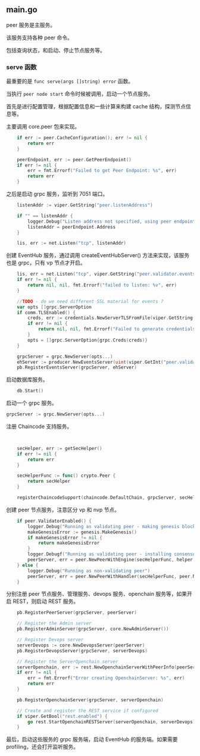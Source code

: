 ## main.go

peer 服务是主服务。

该服务支持各种 peer 命令。

包括查询状态，和启动、停止节点服务等。

### serve 函数

最重要的是 `func serve(args []string) error` 函数。

当执行 `peer node start` 命令时候被调用，启动一个节点服务。

首先是进行配置管理，根据配置信息和一些计算来构建 cache 结构，探测节点信息等。

主要调用 core.peer 包来实现。

```go
	if err := peer.CacheConfiguration(); err != nil {
		return err
	}

	peerEndpoint, err := peer.GetPeerEndpoint()
	if err != nil {
		err = fmt.Errorf("Failed to get Peer Endpoint: %s", err)
		return err
	}
```

之后是启动 grpc 服务，监听到 7051 端口。

```go
	listenAddr := viper.GetString("peer.listenAddress")

	if "" == listenAddr {
		logger.Debug("Listen address not specified, using peer endpoint address")
		listenAddr = peerEndpoint.Address
	}

	lis, err := net.Listen("tcp", listenAddr)
```

创建 EventHub 服务，通过调用 createEventHubServer() 方法来实现，该服务也是 grpc，只有 vp 节点才开启。

```go
	lis, err = net.Listen("tcp", viper.GetString("peer.validator.events.address"))
	if err != nil {
		return nil, nil, fmt.Errorf("failed to listen: %v", err)
	}

	//TODO - do we need different SSL material for events ?
	var opts []grpc.ServerOption
	if comm.TLSEnabled() {
		creds, err := credentials.NewServerTLSFromFile(viper.GetString("peer.tls.cert.file"), viper.GetString("peer.tls.key.file"))
		if err != nil {
			return nil, nil, fmt.Errorf("Failed to generate credentials %v", err)
		}
		opts = []grpc.ServerOption{grpc.Creds(creds)}
	}

	grpcServer = grpc.NewServer(opts...)
	ehServer := producer.NewEventsServer(uint(viper.GetInt("peer.validator.events.buffersize")), viper.GetInt("peer.validator.events.timeout"))
	pb.RegisterEventsServer(grpcServer, ehServer)
```

启动数据库服务。

```go
	db.Start()
```

启动一个 grpc 服务。

```go
grpcServer := grpc.NewServer(opts...)
```


注册 Chaincode 支持服务。

```go
	

	secHelper, err := getSecHelper()
	if err != nil {
		return err
	}

	secHelperFunc := func() crypto.Peer {
		return secHelper
	}

	registerChaincodeSupport(chaincode.DefaultChain, grpcServer, secHelper)
```

创建 peer 节点服务，注意区分 vp 和 nvp 节点。

```go
	if peer.ValidatorEnabled() {
		logger.Debug("Running as validating peer - making genesis block if needed")
		makeGenesisError := genesis.MakeGenesis()
		if makeGenesisError != nil {
			return makeGenesisError
		}
		logger.Debugf("Running as validating peer - installing consensus %s", viper.GetString("peer.validator.consensus"))
		peerServer, err = peer.NewPeerWithEngine(secHelperFunc, helper.GetEngine)
	} else {
		logger.Debug("Running as non-validating peer")
		peerServer, err = peer.NewPeerWithHandler(secHelperFunc, peer.NewPeerHandler)
	}
```

分别注册 peer 节点服务、管理服务、devops 服务、openchain 服务等，如果开启 REST，则启动 REST 服务。

```go
	pb.RegisterPeerServer(grpcServer, peerServer)

	// Register the Admin server
	pb.RegisterAdminServer(grpcServer, core.NewAdminServer())

	// Register Devops server
	serverDevops := core.NewDevopsServer(peerServer)
	pb.RegisterDevopsServer(grpcServer, serverDevops)

	// Register the ServerOpenchain server
	serverOpenchain, err := rest.NewOpenchainServerWithPeerInfo(peerServer)
	if err != nil {
		err = fmt.Errorf("Error creating OpenchainServer: %s", err)
		return err
	}

	pb.RegisterOpenchainServer(grpcServer, serverOpenchain)

	// Create and register the REST service if configured
	if viper.GetBool("rest.enabled") {
		go rest.StartOpenchainRESTServer(serverOpenchain, serverDevops)
	}
```

最后，启动这些服务的 grpc 服务端，启动 EventHub 的服务端。如果需要 profiling，还会打开监听服务。
